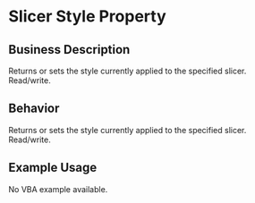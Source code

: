 # Slicer Style Property

## Business Description
Returns or sets the style currently applied to the specified slicer. Read/write.

## Behavior
Returns or sets the style currently applied to the specified slicer. Read/write.

## Example Usage
No VBA example available.